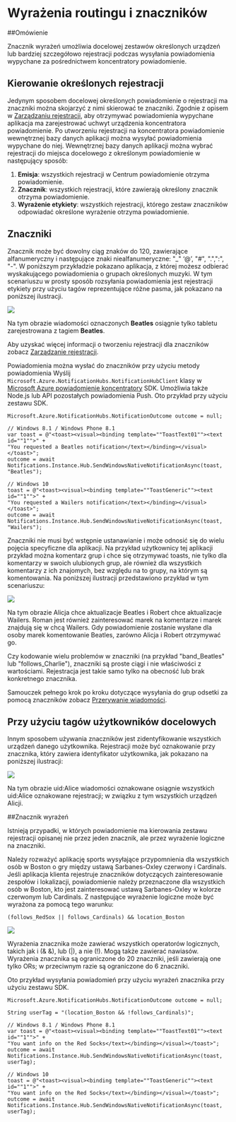 <properties
    pageTitle="Routing i wyrażeń znacznika"
    description="W tym temacie wyjaśniono wyrażenia routingu i znacznika dla koncentratorów Azure powiadomienie."
    services="notification-hubs"
    documentationCenter=".net"
    authors="ysxu"
    manager="erikre"
    editor=""/>

<tags
    ms.service="notification-hubs"
    ms.workload="mobile"
    ms.tgt_pltfrm="mobile-multiple"
    ms.devlang="dotnet"
    ms.topic="article"
    ms.date="06/29/2016"
    ms.author="yuaxu"/>

# <a name="routing-and-tag-expressions"></a>Wyrażenia routingu i znaczników

##<a name="overview"></a>Omówienie

Znacznik wyrażeń umożliwia docelowej zestawów określonych urządzeń lub bardziej szczegółowo rejestracji podczas wysyłania powiadomienia wypychane za pośrednictwem koncentratory powiadomienie.


## <a name="targeting-specific-registrations"></a>Kierowanie określonych rejestracji

Jedynym sposobem docelowej określonych powiadomienie o rejestracji ma znaczniki można skojarzyć z nimi skierować te znaczniki. Zgodnie z opisem w [Zarządzaniu rejestracji](notification-hubs-push-notification-registration-management.md), aby otrzymywać powiadomienia wypychane aplikacja ma zarejestrować uchwyt urządzenia koncentratora powiadomienie. Po utworzeniu rejestracji na koncentratora powiadomienie wewnętrznej bazy danych aplikacji można wysyłać powiadomienia wypychane do niej.
Wewnętrznej bazy danych aplikacji można wybrać rejestracji do miejsca docelowego z określonym powiadomienie w następujący sposób:

1. **Emisja**: wszystkich rejestracji w Centrum powiadomienie otrzyma powiadomienie.
2. **Znacznik**: wszystkich rejestracji, które zawierają określony znacznik otrzyma powiadomienie.
3. **Wyrażenie etykiety**: wszystkich rejestracji, którego zestaw znaczników odpowiadać określone wyrażenie otrzyma powiadomienie.

## <a name="tags"></a>Znaczniki

Znacznik może być dowolny ciąg znaków do 120, zawierające alfanumeryczny i następujące znaki niealfanumeryczne: "_" ‘@’, "#", ".",":", "-". W poniższym przykładzie pokazano aplikacja, z której możesz odbierać wyskakującego powiadomienia o grupach określonych muzyki. W tym scenariuszu w prosty sposób rozsyłania powiadomienia jest rejestracji etykiety przy użyciu tagów reprezentujące różne pasma, jak pokazano na poniższej ilustracji.

![](./media/notification-hubs-routing-tag-expressions/notification-hubs-tags.png)

Na tym obrazie wiadomości oznaczonych **Beatles** osiągnie tylko tabletu zarejestrowana z tagiem **Beatles**.

Aby uzyskać więcej informacji o tworzeniu rejestracji dla znaczników zobacz [Zarządzanie rejestracji](notification-hubs-push-notification-registration-management.md).

Powiadomienia można wysłać do znaczników przy użyciu metody powiadomienia Wyślij `Microsoft.Azure.NotificationHubs.NotificationHubClient` klasy w [Microsoft Azure powiadomienie koncentratory](https://www.nuget.org/packages/Microsoft.Azure.NotificationHubs/) SDK. Umożliwia także Node.js lub API pozostałych powiadomienia Push.  Oto przykład przy użyciu zestawu SDK.


    Microsoft.Azure.NotificationHubs.NotificationOutcome outcome = null;

    // Windows 8.1 / Windows Phone 8.1
    var toast = @"<toast><visual><binding template=""ToastText01""><text id=""1"">" +
    "You requested a Beatles notification</text></binding></visual></toast>";
    outcome = await Notifications.Instance.Hub.SendWindowsNativeNotificationAsync(toast, "Beatles");

    // Windows 10
    toast = @"<toast><visual><binding template=""ToastGeneric""><text id=""1"">" +
    "You requested a Wailers notification</text></binding></visual></toast>";
    outcome = await Notifications.Instance.Hub.SendWindowsNativeNotificationAsync(toast, "Wailers");




Znaczniki nie musi być wstępnie ustanawianie i może odnosić się do wielu pojęcia specyficzne dla aplikacji. Na przykład użytkownicy tej aplikacji przykład można komentarz grup i chce się otrzymywać toasts, nie tylko dla komentarzy w swoich ulubionych grup, ale również dla wszystkich komentarzy z ich znajomych, bez względu na to grupy, na którym są komentowania. Na poniższej ilustracji przedstawiono przykład w tym scenariuszu:



![](./media/notification-hubs-routing-tag-expressions/notification-hubs-tags2.png)

Na tym obrazie Alicja chce aktualizacje Beatles i Robert chce aktualizacje Wailers. Roman jest również zainteresować marek na komentarze i marek znajdują się w chcą Wailers. Gdy powiadomienie zostanie wysłane dla osoby marek komentowanie Beatles, zarówno Alicja i Robert otrzymywać go.

Czy kodowanie wielu problemów w znaczniki (na przykład "band_Beatles" lub "follows_Charlie"), znaczniki są proste ciągi i nie właściwości z wartościami. Rejestracja jest takie samo tylko na obecność lub brak konkretnego znacznika.

Samouczek pełnego krok po kroku dotyczące wysyłania do grup odsetki za pomocą znaczników zobacz [Przerywanie wiadomości](notification-hubs-windows-notification-dotnet-push-xplat-segmented-wns.md).


## <a name="using-tags-to-target-users"></a>Przy użyciu tagów użytkowników docelowych

Innym sposobem używania znaczników jest zidentyfikowanie wszystkich urządzeń danego użytkownika. Rejestracji może być oznakowanie przy znacznika, który zawiera identyfikator użytkownika, jak pokazano na poniższej ilustracji:


![](./media/notification-hubs-routing-tag-expressions/notification-hubs-tags3.png)

Na tym obrazie uid:Alice wiadomości oznakowane osiągnie wszystkich uid:Alice oznakowane rejestracji; w związku z tym wszystkich urządzeń Alicji.


##<a name="tag-expressions"></a>Znacznik wyrażeń

Istnieją przypadki, w których powiadomienie ma kierowania zestawu rejestracji opisanej nie przez jeden znacznik, ale przez wyrażenie logiczne na znaczniki.

Należy rozważyć aplikację sports wysyłające przypomnienia dla wszystkich osób w Boston o gry między ustawą Sarbanes-Oxley czerwony i Cardinals. Jeśli aplikacja klienta rejestruje znaczników dotyczących zainteresowanie zespołów i lokalizacji, powiadomienie należy przeznaczone dla wszystkich osób w Boston, kto jest zainteresować ustawą Sarbanes-Oxley w kolorze czerwonym lub Cardinals. Z następujące wyrażenie logiczne może być wyrażona za pomocą tego warunku:

    (follows_RedSox || follows_Cardinals) && location_Boston


![](./media/notification-hubs-routing-tag-expressions/notification-hubs-tags4.png)

Wyrażenia znacznika może zawierać wszystkich operatorów logicznych, takich jak i (& &), lub (|), a nie (!). Mogą także zawierać nawiasów. Wyrażenia znacznika są ograniczone do 20 znaczniki, jeśli zawierają one tylko ORs; w przeciwnym razie są ograniczone do 6 znaczniki.

Oto przykład wysyłania powiadomień przy użyciu wyrażeń znacznika przy użyciu zestawu SDK.


    Microsoft.Azure.NotificationHubs.NotificationOutcome outcome = null;

    String userTag = "(location_Boston && !follows_Cardinals)"; 

    // Windows 8.1 / Windows Phone 8.1
    var toast = @"<toast><visual><binding template=""ToastText01""><text id=""1"">" +
    "You want info on the Red Socks</text></binding></visual></toast>";
    outcome = await Notifications.Instance.Hub.SendWindowsNativeNotificationAsync(toast, userTag);

    // Windows 10
    toast = @"<toast><visual><binding template=""ToastGeneric""><text id=""1"">" +
    "You want info on the Red Socks</text></binding></visual></toast>";
    outcome = await Notifications.Instance.Hub.SendWindowsNativeNotificationAsync(toast, userTag);
